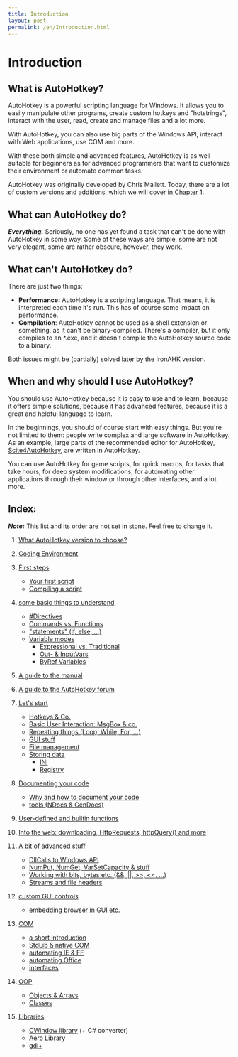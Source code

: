 ```yaml
---
title: Introduction
layout: post
permalink: /en/Introduction.html
---
```


# Introduction

## What is AutoHotkey?
AutoHotkey is a powerful scripting language for Windows. It allows you to easily manipulate other programs, create custom hotkeys and "hotstrings", interact with the user, read, create and manage files and a lot more.

With AutoHotkey, you can also use big parts of the Windows API, interact with Web applications, use COM and more.

With these both simple and advanced features, AutoHotkey is as well suitable for beginners as for advanced programmers that want to customize their environment or automate common tasks.

AutoHotkey was originally developed by Chris Mallett. Today, there are a lot of custom versions and additions, which we will cover in [Chapter 1](What-Version-To-Choose.html).

## What can AutoHotkey do?
***Everything.*** Seriously, no one has yet found a task that can't be done with AutoHotkey in some way. Some of these ways are simple, some are not very elegant, some are rather obscure, however, they work.

## What can't AutoHotkey do?
There are just two things:
* **Performance:** AutoHotkey is a scripting language. That means, it is interpreted each time it's run. This has of course some impact on performance.
* **Compilation**: AutoHotkey cannot be used as a shell extension or something, as it can't be binary-compiled. There's a compiler, but it only compiles to an \*.exe, and it doesn't compile the AutoHotkey source code to a binary.

Both issues might be (partially) solved later by the IronAHK version.


## When and why should I use AutoHotkey?
You should use AutoHotkey because it is easy to use and to learn, because it offers simple solutions, because it has advanced features, because it is a great and helpful language to learn.

In the beginnings, you should of course start with easy things. But you're not limited to them: people write complex and large software in AutoHotkey. As an example, large parts of the recommended editor for AutoHotkey, [Scite4AutoHotkey](), are written in AutoHotkey.

You can use AutoHotkey for game scripts, for quick macros, for tasks that take hours, for deep system modifications, for automating other applications through their window or through other interfaces, and a lot more.

## Index:
***Note:*** This list and its order are not set in stone. Feel free to change it.

1. [What AutoHotkey version to choose?](What-Version-To-Choose.html)
2. [Coding Environment](Coding-Environment.html)
3. [First steps]()
	- [Your first script]()
	- [Compiling a script](Compiling.html)

4. [some basic things to understand](Basic-Concepts.html)
	- [#Directives](Directives.html)
	- [Commands vs. Functions]()
	- ["statements" (if, else, ...)]()
	- [Variable modes]()
		- [Expressional vs. Traditional]()
		- [Out- & InputVars]()
		- [ByRef Variables]()

5. [A guide to the manual]()
6. [A guide to the AutoHotkey forum]()

7. [Let's start]()
	- [Hotkeys & Co.]()
	- [Basic User Interaction: MsgBox & co.]()
	- [Repeating things (Loop, While, For, ...)]()
	- [GUI stuff]()
	- [File management]()
	- [Storing data]()
		- [INI]()
		- [Registry]()

10. [Documenting your code]()
	- [Why and how to document your code]()
	- [tools (NDocs & GenDocs)]()

11. [User-defined and builtin functions]()

12. [Into the web: downloading, HttpRequests, httpQuery() and more]()

13. [A bit of advanced stuff]()
	- [DllCalls to Windows API]()
	- [NumPut, NumGet, VarSetCapacity & stuff]()
	- [Working with bits, bytes etc. (&&, ||, >>, <<, ...)]()
	- [Streams and file headers]()

14. [custom GUI controls]()

	- [embedding browser in GUI etc.]()

15. [COM]()
	- [a short introduction]()
	- [StdLib & native COM]()
	- [automating IE & FF]()
	- [automating Office]()
	- [interfaces]()

16. [OOP]()
	- [Objects & Arrays]()
	- [Classes]()

17. [Libraries]()
    - [CWindow library]() (+ C# converter)
    - [Aero Library]()
    - [gdi+]()
